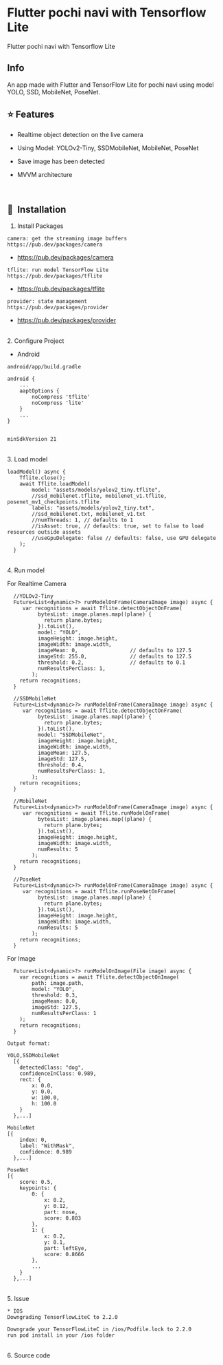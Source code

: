 # Flutter pochi navi with Tensorflow Lite

Flutter pochi navi with Tensorflow Lite

## Info

An app made with Flutter and TensorFlow Lite for pochi navi using model YOLO, SSD, MobileNet, PoseNet.



## :star: Features

* Realtime object detection on the live camera
* Using Model: YOLOv2-Tiny, SSDMobileNet, MobileNet, PoseNet
* Save image has been detected
* MVVM architecture

  <br>

## 🚀&nbsp; Installation

1. Install Packages
```
camera: get the streaming image buffers
https://pub.dev/packages/camera
```
  * <a href='https://pub.dev/packages/camera'>https://pub.dev/packages/camera</a>
```
tflite: run model TensorFlow Lite
https://pub.dev/packages/tflite
```
  * <a href='https://pub.dev/packages/tflite'>https://pub.dev/packages/tflite</a>
```
provider: state management
https://pub.dev/packages/provider
```
  * <a href='https://pub.dev/packages/provider'>https://pub.dev/packages/provider</a>

  <br>
2. Configure Project

* Android
```
android/app/build.gradle

android {
    ...
    aaptOptions {
        noCompress 'tflite'
        noCompress 'lite'
    }
    ...
}


minSdkVersion 21
```
  <br>
3. Load model

```
loadModel() async {
    Tflite.close();
    await Tflite.loadModel(
        model: "assets/models/yolov2_tiny.tflite",
        //ssd_mobilenet.tflite, mobilenet_v1.tflite, posenet_mv1_checkpoints.tflite
        labels: "assets/models/yolov2_tiny.txt",
        //ssd_mobilenet.txt, mobilenet_v1.txt
        //numThreads: 1, // defaults to 1
        //isAsset: true, // defaults: true, set to false to load resources outside assets
        //useGpuDelegate: false // defaults: false, use GPU delegate
    );
  }
```
  <br>
4. Run model

For Realtime Camera
```
  //YOLOv2-Tiny
  Future<List<dynamic>?> runModelOnFrame(CameraImage image) async {
     var recognitions = await Tflite.detectObjectOnFrame(
          bytesList: image.planes.map((plane) {
            return plane.bytes;
          }).toList(),
          model: "YOLO",
          imageHeight: image.height,
          imageWidth: image.width,
          imageMean: 0,                 // defaults to 127.5
          imageStd: 255.0,              // defaults to 127.5
          threshold: 0.2,               // defaults to 0.1
          numResultsPerClass: 1,
        );
    return recognitions;
  }

  //SSDMobileNet
  Future<List<dynamic>?> runModelOnFrame(CameraImage image) async {
     var recognitions = await Tflite.detectObjectOnFrame(
          bytesList: image.planes.map((plane) {
            return plane.bytes;
          }).toList(),
          model: "SSDMobileNet",
          imageHeight: image.height,
          imageWidth: image.width,
          imageMean: 127.5,
          imageStd: 127.5,
          threshold: 0.4,
          numResultsPerClass: 1,
        );
    return recognitions;
  }

  //MobileNet
  Future<List<dynamic>?> runModelOnFrame(CameraImage image) async {
     var recognitions = await Tflite.runModelOnFrame(
          bytesList: image.planes.map((plane) {
            return plane.bytes;
          }).toList(),
          imageHeight: image.height,
          imageWidth: image.width,
          numResults: 5
        );
    return recognitions;
  }

  //PoseNet
  Future<List<dynamic>?> runModelOnFrame(CameraImage image) async {
     var recognitions = await Tflite.runPoseNetOnFrame(
          bytesList: image.planes.map((plane) {
            return plane.bytes;
          }).toList(),
          imageHeight: image.height,
          imageWidth: image.width,
          numResults: 5
        );
    return recognitions;
  }
```
For Image
```
  Future<List<dynamic>?> runModelOnImage(File image) async {
    var recognitions = await Tflite.detectObjectOnImage(
        path: image.path,
        model: "YOLO",
        threshold: 0.3,
        imageMean: 0.0,
        imageStd: 127.5,
        numResultsPerClass: 1
    );
    return recognitions;
  }
```
```
Output format:

YOLO,SSDMobileNet
  [{
    detectedClass: "dog",
    confidenceInClass: 0.989,
    rect: {
        x: 0.0,
        y: 0.0,
        w: 100.0,
        h: 100.0
    }
  },...]

MobileNet
[{
    index: 0,
    label: "WithMask",
    confidence: 0.989
  },...]

PoseNet
[{
    score: 0.5,
    keypoints: {
        0: {
            x: 0.2,
            y: 0.12,
            part: nose,
            score: 0.803
        },
        1: {
            x: 0.2,
            y: 0.1,
            part: leftEye,
            score: 0.8666
        },
        ...
    }
  },...]

```
  <br>
5. Issue

```
* IOS
Downgrading TensorFlowLiteC to 2.2.0

Downgrade your TensorFlowLiteC in /ios/Podfile.lock to 2.2.0
run pod install in your /ios folder
```
  <br>
6. Source code

```

